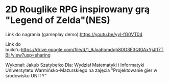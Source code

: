 # 2D Rouglike RPG inspirowany grą "Legend of Zelda"(NES)

Link do nagrania (gameplay demo):https://youtu.be/yyl-fG0VT04

Link do build'u:https://drive.google.com/file/d/1_9Jxahbmdqh80O3E3Qt0AxYjJl17TBij/view?usp=sharing

Wykonał: Jakub Szatybełko
Dla: Wydział Matematyki i Informatyki Uniwersytetu Warmińsko-Mazurskiego na zajęcia "Projektowanie gier w środowisku UNITY"
